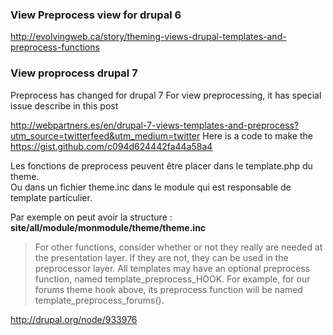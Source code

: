 ### View Preprocess view for drupal 6   
http://evolvingweb.ca/story/theming-views-drupal-templates-and-preprocess-functions

### View proprocess drupal 7
Preprocess has changed for drupal 7
For view preprocessing, it has special issue describe in this post 

http://webpartners.es/en/drupal-7-views-templates-and-preprocess?utm_source=twitterfeed&utm_medium=twitter
Here is a code to make the    
https://gist.github.com/c094d624442fa44a58a4



Les fonctions de preprocess peuvent être placer dans le template.php du theme.   
Ou dans un fichier theme.inc dans le module qui est responsable de template particulier.

Par exemple on peut avoir la structure :   
**site/all/module/monmodule/theme/theme.inc**


> For other functions, consider whether or not they really are needed at the presentation layer. If they are not, they can be used in the preprocessor layer. All templates may have an optional preprocess function, named template_preprocess_HOOK. For example, for our forums theme hook above, its preprocess function will be named template_preprocess_forums().

http://drupal.org/node/933976